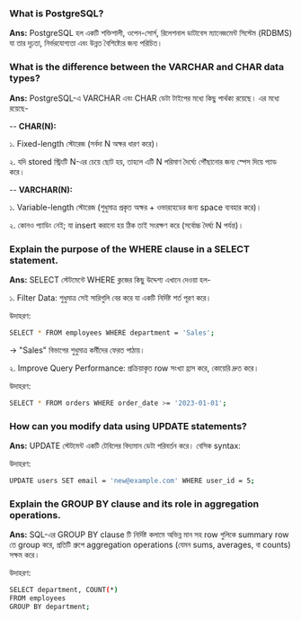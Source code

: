 ### What is PostgreSQL?

**Ans:** PostgreSQL হল একটি শক্তিশালী, ওপেন-সোর্স, রিলেশনাল ডাটাবেস ম্যানেজমেন্ট সিস্টেম (RDBMS) যা তার দৃঢ়তা, নির্ভরযোগ্যতা এবং উন্নত বৈশিষ্ট্যের জন্য পরিচিত।

### What is the difference between the VARCHAR and CHAR data types?

**Ans:** PostgreSQL-এ VARCHAR এবং CHAR ডেটা টাইপের মধ্যে কিছু পার্থক্য রয়েছে। এর মধ্যে রয়েছে-

-- **CHAR(N):**

১. Fixed-length স্টোরেজ (সর্বদা N অক্ষর ধারণ করে)।

২. যদি stored স্ট্রিংটি N-এর চেয়ে ছোট হয়, তাহলে এটি N পরিমাণ দৈর্ঘ্যে পৌঁছানোর জন্য স্পেস দিয়ে প্যাড করে।

-- **VARCHAR(N):**

১. Variable-length স্টোরেজ (শুধুমাত্র প্রকৃত অক্ষর + ওভারহেডের জন্য space ব্যবহার করে)।

২. কোনও প্যাডিং নেই; যা insert করানো হয় ঠিক তাই সংরক্ষণ করে (সর্বোচ্চ দৈর্ঘ্য N পর্যন্ত)।

### Explain the purpose of the WHERE clause in a SELECT statement.

**Ans:** SELECT স্টেটমেন্টে WHERE ক্লজের কিছু উদ্দেশ্য এখানে দেওয়া হল-

১. Filter Data: শুধুমাত্র সেই সারিগুলি বের করে যা একটি নির্দিষ্ট শর্ত পূরণ করে।

উদাহরণ:

```bash
SELECT * FROM employees WHERE department = 'Sales';
```

→ "Sales" বিভাগের শুধুমাত্র কর্মীদের ফেরত পাঠায়।

২. Improve Query Performance: প্রক্রিয়াকৃত row সংখ্যা হ্রাস করে, কোয়েরি দ্রুত করে।

উদাহরণ:

```bash
SELECT * FROM orders WHERE order_date >= '2023-01-01';
```

### How can you modify data using UPDATE statements?

**Ans:** UPDATE স্টেটমেন্ট একটি টেবিলের বিদ্যমান ডেটা পরিবর্তন করে। বেসিক syntax:

উদাহরণ:

```bash
UPDATE users SET email = 'new@example.com' WHERE user_id = 5;
```

### Explain the GROUP BY clause and its role in aggregation operations.

**Ans:** SQL-এর GROUP BY clause টি নির্দিষ্ট কলামে অভিন্ন মান সহ row গুলিকে summary row তে group করে, প্রতিটি গ্রুপে aggregation operations (যেমন sums, averages, বা counts) সক্ষম করে।

উদাহরণ:

```bash
SELECT department, COUNT(*)
FROM employees
GROUP BY department;
```
